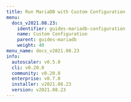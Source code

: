 ```yaml
---
title: Run MariaDB with Custom Configuration
menu:
  docs_v2021.08.23:
    identifier: guides-mariadb-configuration
    name: Custom Configuration
    parent: guides-mariadb
    weight: 40
menu_name: docs_v2021.08.23
info:
  autoscaler: v0.5.0
  cli: v0.20.0
  community: v0.20.0
  enterprise: v0.7.0
  installer: v2021.08.23
  version: v2021.08.23
---
```



